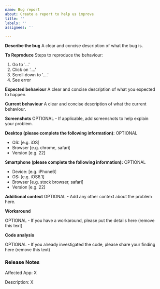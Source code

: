 ```yaml
---
name: Bug report
about: Create a report to help us improve
title: ''
labels: ''
assignees: ''

---
```


**Describe the bug**
A clear and concise description of what the bug is.

**To Reproduce**
Steps to reproduce the behaviour:

1.  Go to '...'
2.  Click on '....'
3.  Scroll down to '....'
4.  See error

**Expected behaviour**
A clear and concise description of what you expected to happen.

**Current behaviour**
A clear and concise description of what the current behaviour.

**Screenshots**
OPTIONAL - If applicable, add screenshots to help explain your problem.

**Desktop (please complete the following information):**
OPTIONAL

- OS: [e.g. iOS]
- Browser [e.g. chrome, safari]
- Version [e.g. 22]

**Smartphone (please complete the following information):**
OPTIONAL

- Device: [e.g. iPhone6]
- OS: [e.g. iOS8.1]
- Browser [e.g. stock browser, safari]
- Version [e.g. 22]

**Additional context**
OPTIONAL - Add any other context about the problem here.

**Workaround**

OPTIONAL - If you have a workaround, please put the details here (remove this text)

**Code analysis**

OPTIONAL - If you already investigated the code, please share your finding here (remove this text)

### Release Notes

Affected App: X

Description: X
<end release notes>
